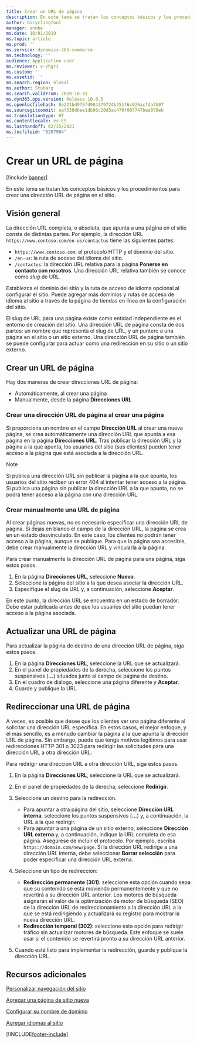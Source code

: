 ```yaml
---
title: Crear un URL de página
description: En este tema se tratan los conceptos básicos y los procedimientos para crear una dirección URL de página en el sitio.
author: bicyclingfool
manager: annbe
ms.date: 10/01/2019
ms.topic: article
ms.prod: ''
ms.service: dynamics-365-commerce
ms.technology: ''
audience: Application user
ms.reviewer: v-chgri
ms.custom: ''
ms.assetid: ''
ms.search.region: Global
ms.author: StuHarg
ms.search.validFrom: 2019-10-31
ms.dyn365.ops.version: Release 10.0.5
ms.openlocfilehash: 8e221bd975fd984379724b751f6c026acfda7b07
ms.sourcegitcommit: eaf330dbee1db96c20d5ac479f007747bea079eb
ms.translationtype: HT
ms.contentlocale: es-ES
ms.lasthandoff: 02/15/2021
ms.locfileid: "5207904"
---
```

# <a name="create-a-page-url"></a>Crear un URL de página


[!include [banner](includes/banner.md)]

En este tema se tratan los conceptos básicos y los procedimientos para crear una dirección URL de página en el sitio.

## <a name="overview"></a>Visión general

La dirección URL completa, o absoluta, que apunta a una página en el sitio consta de distintas partes. Por ejemplo, la dirección URL `https://www.contoso.com/en-us/contactus` tiene las siguientes partes:

- `https://www.contoso.com`: el protocolo HTTP y el dominio del sitio.
- `/en-us`: la ruta de acceso del idioma del sitio.
- `/contactus`: la dirección URL relativa para la página **Ponerse en contacto con nosotros**. Una dirección URL relativa también se conoce como *slug* de URL.

Establezca el dominio del sitio y la ruta de acceso de idioma opcional al configurar el sitio. Puede agregar más dominios y rutas de acceso de idioma al sitio a través de la página de tiendas en línea en la configuración del sitio.

El slug de URL para una página existe como entidad independiente en el entorno de creación del sitio. Una dirección URL de página consta de dos partes: un nombre que representa el slug de URL, y un puntero a una página en el sitio o un sitio externo. Una dirección URL de página también se puede configurar para actuar como una redirección en su sitio o un sitio externo.

## <a name="create-a-page-url"></a>Crear un URL de página

Hay dos maneras de crear direcciones URL de página:

- Automáticamente, al crear una página
- Manualmente, desde la página **Direcciones URL**

### <a name="create-a-page-url-when-you-create-a-page"></a>Crear una dirección URL de página al crear una página

Si proporciona un nombre en el campo **Dirección URL** al crear una nueva página, se crea automáticamente una dirección URL que apunta a esa página en la página **Direcciones URL**. Tras publicar la dirección URL y la página a la que apunta, los usuarios del sitio (sus clientes) pueden tener acceso a la página que está asociada a la dirección URL.

> [!NOTE]
> Si publica una dirección URL sin publicar la página a la que apunta, los usuarios del sitio reciben un error 404 al intentar tener acceso a la página. Si publica una página sin publicar la dirección URL a la que apunta, no se podrá tener acceso a la página con una dirección URL.

### <a name="manually-create-a-page-url"></a>Crear manualmente una URL de página

Al crear páginas nuevas, no es necesario especificar una dirección URL de página. Si dejas en blanco el campo de la dirección URL, la página se crea en un estado desvinculado. En este caso, los clientes no podrán tener acceso a la página, aunque se publique. Para que la página sea accesible, debe crear manualmente la dirección URL y vincularla a la página.

Para crear manualmente la dirección URL de página para una página, siga estos pasos.

1. En la página **Direcciones URL**, seleccione **Nuevo**.
1. Seleccione la página del sitio a la que desea asociar la dirección URL.
1. Especifique el slug de URL y, a continuación, seleccione **Aceptar**.

En este punto, la dirección URL se encuentra en un estado de borrador. Debe estar publicada antes de que los usuarios del sitio puedan tener acceso a la página asociada.

## <a name="update-a-page-url"></a>Actualizar una URL de página

Para actualizar la página de destino de una dirección URL de página, siga estos pasos.

1. En la página **Direcciones URL**, seleccione la URL que se actualizará.
1. En el panel de propiedades de la derecha, seleccione los puntos suspensivos (**...**) situados junto al campo de página de destino.
1. En el cuadro de diálogo, seleccione una página diferente y **Aceptar**.
1. Guarde y publique la URL.

## <a name="redirect-a-page-url"></a>Redireccionar una URL de página

A veces, es posible que desee que los clientes ver una página diferente al solicitar una dirección URL específica. En estos casos, el mejor enfoque, y el más sencillo, es a menudo cambiar la página a la que apunta la dirección URL de página. Sin embargo, puede que tenga motivos legítimos para usar redirecciones HTTP 301 o 3023 para redirigir las solicitudes para una dirección URL a otra dirección URL.

Para redirigir una dirección URL a otra dirección URL, siga estos pasos.

1. En la página **Direcciones URL**, seleccione la URL que se actualizará.
1. En el panel de propiedades de la derecha, seleccione **Redirigir**.
1. Seleccione un destino para la redirección.

    - Para apuntar a otra página del sitio, seleccione **Dirección URL interna**, seleccione los puntos suspensivos (**...**) y, a continuación, la URL a la que redirigir.
    - Para apuntar a una página de un sitio externo, seleccione **Dirección URL externa** y, a continuación, indique la URL completa de esa página. Asegúrese de incluir el protocolo. Por ejemplo, escriba `https://domain.com/new/page`. Si la dirección URL redirige a una dirección URL interna, debe seleccionar **Borrar selección** para poder especificar una dirección URL externa.

1. Seleccione un tipo de redirección:

    - **Redirección permanente (301)**: seleccione esta opción cuando sepa que su contenido se está moviendo permanentemente y que no revertirá a su dirección URL anterior. Los motores de búsqueda asignarán el valor de la optimización de motor de búsqueda (SEO) de la dirección URL de redireccionamiento a la dirección URL a la que se está redirigiendo y actualizará su registro para mostrar la nueva dirección URL. 
    - **Redirección temporal (302)**: seleccione esta opción para redirigir tráfico sin actualizar motores de búsqueda. Este enfoque se suele usar si el contenido se revertirá pronto a su dirección URL anterior.

1. Cuando esté listo para implementar la redirección, guarde y publique la dirección URL.

## <a name="additional-resources"></a>Recursos adicionales

[Personalizar navegación del sitio](customize-site-navigation.md)

[Agregar una página de sitio nueva](add-new-page.md)

[Configurar su nombre de dominio](configure-your-domain-name.md)

[Agregar idiomas al sitio](add-languages-to-site.md)


[!INCLUDE[footer-include](../includes/footer-banner.md)]
